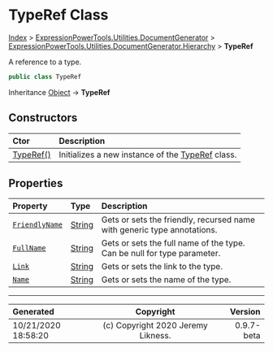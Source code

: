 ﻿# TypeRef Class

[Index](../index.md) > [ExpressionPowerTools.Utilities.DocumentGenerator](ExpressionPowerTools.Utilities.DocumentGenerator.a.md) > [ExpressionPowerTools.Utilities.DocumentGenerator.Hierarchy](ExpressionPowerTools.Utilities.DocumentGenerator.Hierarchy.n.md) > **TypeRef**

A reference to a type.

```csharp
public class TypeRef
```

Inheritance [Object](https://docs.microsoft.com/dotnet/api/system.object) → **TypeRef**

## Constructors

| Ctor | Description |
| :-- | :-- |
| [TypeRef()](ExpressionPowerTools.Utilities.DocumentGenerator.Hierarchy.TypeRef.ctor.md#typeref) | Initializes a new instance of the [TypeRef](ExpressionPowerTools.Utilities.DocumentGenerator.Hierarchy.TypeRef.cs.md) class. |
## Properties

| Property | Type | Description |
| :-- | :-- | :-- |
| [`FriendlyName`](ExpressionPowerTools.Utilities.DocumentGenerator.Hierarchy.TypeRef.FriendlyName.prop.md) | [String](https://docs.microsoft.com/dotnet/api/system.string) | Gets or sets the friendly, recursed name with generic type annotations. |
| [`FullName`](ExpressionPowerTools.Utilities.DocumentGenerator.Hierarchy.TypeRef.FullName.prop.md) | [String](https://docs.microsoft.com/dotnet/api/system.string) | Gets or sets the full name of the type. Can be null for type parameter. |
| [`Link`](ExpressionPowerTools.Utilities.DocumentGenerator.Hierarchy.TypeRef.Link.prop.md) | [String](https://docs.microsoft.com/dotnet/api/system.string) | Gets or sets the link to the type. |
| [`Name`](ExpressionPowerTools.Utilities.DocumentGenerator.Hierarchy.TypeRef.Name.prop.md) | [String](https://docs.microsoft.com/dotnet/api/system.string) | Gets or sets the name of the type. |


---

| Generated | Copyright | Version |
| :-- | :-: | --: |
| 10/21/2020 18:58:20 | (c) Copyright 2020 Jeremy Likness. | 0.9.7-beta |
